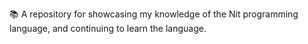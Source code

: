 📚️ A repository for showcasing my knowledge of the Nit programming language, and continuing to learn the language. 
